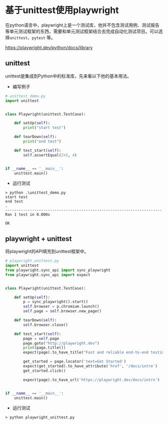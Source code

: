 # 基于unittest使用playwright

在python语言中，playwright上是一个测试库，他并不包含测试用例、测试报告等单元测试框架的东西，需要和单元测试框架结合去完成自动化测试项目。可以选择`unittest`、`pytest` 等。

https://playwright.dev/python/docs/library

## unittest

unittest是集成到Python中的标准库，先来看以下他的基本用法。

* 编写例子

```python
# unittest_demo.py
import unittest


class Playwright(unittest.TestCase):

    def setUp(self):
        print("start test")

    def tearDown(self):
        print("end test")

    def test_start(self):
        self.assertEqual(2+2, 4)


if __name__ == '__main__':
    unittest.main()

```

* 运行测试

```shell
> python .\unittest_demo.py
start test
end test
.
----------------------------------------------------------------------
Ran 1 test in 0.000s

OK
```

## playwright + unittest

将playwright的API填充到unittest框架中。


```python
# playwright_unittest.py
import unittest
from playwright.sync_api import sync_playwright
from playwright.sync_api import expect


class Playwright(unittest.TestCase):

    def setUp(self):
        p = sync_playwright().start()
        self.browser = p.chromium.launch()
        self.page = self.browser.new_page()

    def tearDown(self):
        self.browser.close()

    def test_start(self):
        page = self.page
        page.goto("http://playwright.dev")
        print(page.title())
        expect(page).to_have_title("Fast and reliable end-to-end testing for modern web apps | Playwright")

        get_started = page.locator('text=Get Started')
        expect(get_started).to_have_attribute('href', '/docs/intro')
        get_started.click()

        expect(page).to_have_url('https://playwright.dev/docs/intro')


if __name__ == '__main__':
    unittest.main()
```

* 运行测试

```
> python playwright_unittest.py
```

